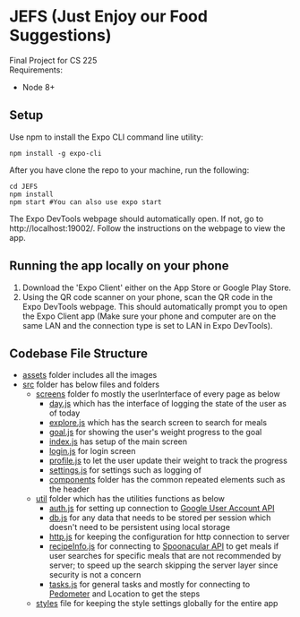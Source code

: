 # JEFS (Just Enjoy our Food Suggestions)
Final Project for CS 225\
Requirements:
 - Node 8+

## Setup
Use npm to install the Expo CLI command line utility:
```
npm install -g expo-cli
```
After you have clone the repo to your machine, run the following:
```
cd JEFS
npm install
npm start #You can also use expo start
```
The Expo DevTools webpage should automatically open. If not, go to http://localhost:19002/. Follow the instructions on the webpage to view the app.

## Running the app locally on your phone
1. Download the 'Expo Client' either on the App Store or Google Play Store.
2. Using the QR code scanner on your phone, scan the QR code in the Expo DevTools webpage. 
This should automatically prompt you to open the Expo Client app (Make sure your phone and computer are on the same LAN and the connection type is set to LAN in Expo DevTools).

## Codebase File Structure
 - [assets](https://github.com/jil945/JEFS/tree/master/assets) folder includes all the images
 - [src](https://github.com/jil945/JEFS/tree/master/src) folder has below files and folders
    - [screens](https://github.com/jil945/JEFS/tree/master/src/screens) folder fo mostly the userInterface of every page as below
        - [day.js](https://github.com/jil945/JEFS/blob/master/src/screens/day.js) which has the interface of logging the state of the user as of today
        - [explore.js](https://github.com/jil945/JEFS/blob/master/src/screens/explore.js) which has the search screen to search for meals
        - [goal.js](https://github.com/jil945/JEFS/blob/master/src/screens/goal.js) for showing the user's weight progress to the goal
        - [index.js](https://github.com/jil945/JEFS/blob/master/src/screens/index.js) has setup of the main screen
        - [login.js](https://github.com/jil945/JEFS/blob/master/src/screens/login.js) for login screen
        - [profile.js](https://github.com/jil945/JEFS/blob/master/src/screens/profile.js) to let the user update their weight to track the progress
        - [settings.js](https://github.com/jil945/JEFS/blob/master/src/screens/settings.js) for settings such as logging of
        - [components](https://github.com/jil945/JEFS/tree/master/src/screens/components) folder has the common repeated elements such as the header
    - [util](https://github.com/jil945/JEFS/tree/master/src/util) folder which has the utilities functions as below
        - [auth.js](https://github.com/jil945/JEFS/blob/master/src/util/auth.js) for setting up connection to [Google User Account API](https://developers.google.com/identity/protocols/OAuth2)
        - [db.js](https://github.com/jil945/JEFS/blob/master/src/util/db.js) for any data that needs to be stored per session which doesn't need to be persistent using local storage
        -  [http.js](https://github.com/jil945/JEFS/blob/master/src/util/http.js) for keeping the configuration for http connection to server
        - [recipeInfo.js](https://github.com/jil945/JEFS/blob/master/src/util/recipeInfo.js) for connecting to [Spoonacular API](https://spoonacular.com/) to get meals if user searches for specific meals that are not recommended by server; to speed up the search skipping the server layer since security is not a concern
        - [tasks.js](https://github.com/jil945/JEFS/blob/master/src/util/tasks.js) for general tasks and mostly for connecting to [Pedometer](https://docs.expo.io/versions/latest/sdk/pedometer/) and Location to get the steps
    - [styles](https://github.com/jil945/JEFS/blob/master/src/styles.js) file for keeping the style settings globally for the entire app
